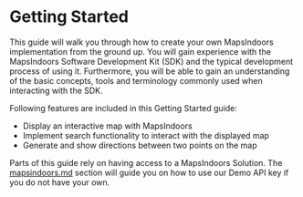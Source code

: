 # Getting Started

This guide will walk you through how to create your own MapsIndoors implementation from the ground up. You will gain experience with the MapsIndoors Software Development Kit (SDK) and the typical development process of using it. Furthermore, you will be able to gain an understanding of the basic concepts, tools and terminology commonly used when interacting with the SDK.

Following features are included in this Getting Started guide:

* Display an interactive map with MapsIndoors
* Implement search functionality to interact with the displayed map
* Generate and show directions between two points on the map

Parts of this guide rely on having access to a MapsIndoors Solution. The [mapsindoors.md](getting-started/mapsindoors.md "mention") section will guide you on how to use our Demo API key if you do not have your own.
